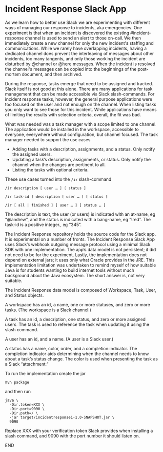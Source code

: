 # Incident Response Slack App

As we learn how to better use Slack we are experimenting with different ways of managing our response to incidents, aka emergencies. One experiment is that when an incident is discovered the existing #incident-response channel is used to send an alert to those on-call. We then immediately create a new channel for only the new incident's staffing and communications. While we rarely have overlapping incidents, having a dedicated channel does prevent the interleaving of messages about other incidents, too many tangents, and only those working the incident are disturbed by @channel or @here messages. When the incident is resolved the channel's messages can be copied into the beginnings of the post-mortem document, and then archived.

During the response, tasks emerge that need to be assigned and tracked. Slack itself is not good at this alone. There are many applications for task management that can be made accessible via Slack slash-commands. For incident response tasks, however, the general purpose applications were too focused on the user and not enough on the channel. When listing tasks you only want to see those for this incident. While applications have means of limiting the results with selection criteria, overall, the fit was bad.

What was needed was a task manager with a scope limited to one channel. The application would be installed in the workspace, accessible to everyone, everywhere without configuration, but channel focused. The task manager needed to support the use cases

* Adding tasks with a description, assignments, and a status. Only notify the assigned users.
* Updating a task’s description, assignments, or status. Only notify the channel when the changes are pertinent to all.
* Listing the tasks with optional criteria.

These use cases turned into the `/ir` slash-command

```
/ir description [ user … ] [ status ]

/ir task-id [ description [ user … ] [ status ]

/ir [ all | finished ] [ user … ] [ status … ]
```

The description is text, the user (or users) is indicated with an at-name, eg “@andrew”, and the status is indicated with a bang-name, eg “!red”. The task-id is a positive integer., eg “345”.

The Incident Response repository holds the source code for the Slack app. It is experimental on a number of fronts. The Incident Response Slack App uses Slack’s webhook outgoing message protocol using a minimal Slack SDK with one implementation. The app’s data model is not persistent; it did not need to be for the experiment. Lastly, the implementation does not depend on external jars; it uses only what Oracle provides in the JRE. This implementation limitation was undertaken to remind myself of how suitable Java is for students wanting to build internet tools without much background about the Java ecosystem. The short answer is, not very suitable.

The Incident Response data model is composed of Workspace, Task, User, and Status objects. 

A workspace has an id, a name, one or more statuses, and zero or more tasks. (The workspace is a Slack channel.) 

A task has an id, a description, one status, and zero or more assigned users. The task is used to reference the task when updating it using the slash command. 

A user has an id, and a name. (A user is a Slack user.)

A status has a name, color, order, and a completion indicator. The completion indicator aids determining when the channel needs to know about a task’s status change. The color is used when presenting the task as a Slack “attachment.”

To run the implementation create the jar 

```
mvn package
```

and then run

```
java \
  -Dir.token=XXX \
  -Dir.port=9090 \
  -Dir.path=/ \
  -jar target/incidentresponse1-1.0-SNAPSHOT.jar \
  9090
```
Replace XXX with your verification token Slack provides when installing a slash command, and 9090 with the port number it should listen on.

END